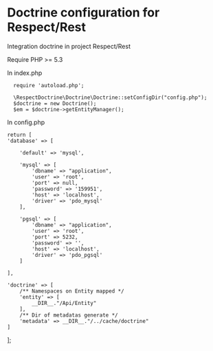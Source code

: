 Doctrine configuration for Respect/Rest
===============

Integration doctrine in project Respect/Rest

Require
  PHP >= 5.3
  
In index.php

      require 'autoload.php';
      
      \RespectDoctrine\Doctrine\Doctrine::setConfigDir("config.php");
      $doctrine = new Doctrine();
      $em = $doctrine->getEntityManager();
  
  
In config.php

    return [
    'database' => [
        
        'default' => 'mysql',
        
        'mysql' => [
            'dbname' => "application",
            'user' => 'root',
            'port' => null,
            'password' => '159951',
            'host' => 'localhost',
            'driver' => 'pdo_mysql'
        ],

        'pgsql' => [
            'dbname' => "application",
            'user' => 'root',
            'port' => 5232,
            'password' => '',
            'host' => 'localhost',
            'driver' => 'pdo_pgsql'
        ]

    ],

    'doctrine' => [
        /** Namespaces on Entity mapped */
        'entity' => [
            __DIR__."/Api/Entity"
        ],
        /** Dir of metadatas generate */
        'metadata' => __DIR__."/../cache/doctrine"
    ]

];


  



